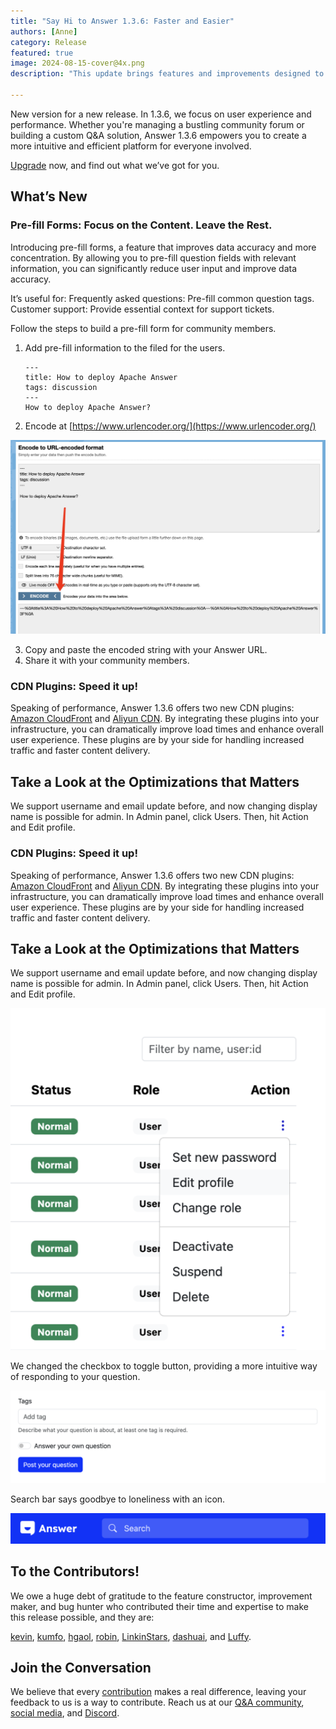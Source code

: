 ```yaml
---
title: "Say Hi to Answer 1.3.6: Faster and Easier"
authors: [Anne]
category: Release
featured: true
image: 2024-08-15-cover@4x.png
description: "This update brings features and improvements designed to enhance both user experience and loading speed."

---
```


New version for a new release. In 1.3.6, we focus on user experience and performance. Whether you're managing a bustling community forum or building a custom Q&A solution, Answer 1.3.6 empowers you to create a more intuitive and efficient platform for everyone involved. 

[Upgrade](https://answer.apache.org/docs/upgrade) now, and find out what we’ve got for you.

## What’s New

### Pre-fill Forms: Focus on the Content. Leave the Rest. 
Introducing pre-fill forms, a feature that improves data accuracy and more concentration. By allowing you to pre-fill question fields with relevant information, you can significantly reduce user input and improve data accuracy. 

It’s useful for:
Frequently asked questions: Pre-fill common question tags.
Customer support: Provide essential context for support tickets.

Follow the steps to build a pre-fill form for community members.
1. Add pre-fill information to the filed for the users. 

	```
    ---
	title: How to deploy Apache Answer
	tags: discussion
	---
	How to deploy Apache Answer?
    ```

2. Encode at [https://www.urlencoder.org/](https://www.urlencoder.org/)  

![Encode](Encode.jpeg)

3. Copy and paste the encoded string with your Answer URL.
4. Share it with your community members.

### CDN Plugins: Speed it up!
Speaking of performance, Answer 1.3.6 offers two new CDN plugins: [Amazon CloudFront](https://github.com/apache/incubator-answer-plugins/tree/main/cdn-s3) and [Aliyun CDN](https://github.com/apache/incubator-answer-plugins/tree/main/cdn-aliyun). By integrating these plugins into your infrastructure, you can dramatically improve load times and enhance overall user experience. These plugins are by your side for handling increased traffic and faster content delivery.

## Take a Look at the Optimizations that Matters
We support username and email update before, and now changing display name is possible for admin. In Admin panel, click Users. Then, hit Action and Edit profile.  

### CDN Plugins: Speed it up!
Speaking of performance, Answer 1.3.6 offers two new CDN plugins: [Amazon CloudFront](https://github.com/apache/incubator-answer-plugins/tree/main/cdn-s3) and [Aliyun CDN](https://github.com/apache/incubator-answer-plugins/tree/main/cdn-aliyun). By integrating these plugins into your infrastructure, you can dramatically improve load times and enhance overall user experience. These plugins are by your side for handling increased traffic and faster content delivery.

## Take a Look at the Optimizations that Matters
We support username and email update before, and now changing display name is possible for admin. In Admin panel, click Users. Then, hit Action and Edit profile.  

![Edit Display Name](Edit%20Display%20Name.png)

We changed the checkbox to toggle button, providing a more intuitive way of responding to your question. 

![Toggle Button](Toggle.png)

Search bar says goodbye to loneliness with an icon.

![Search Icon](Search%20Icon.png)

## To the Contributors!
We owe a huge debt of gratitude to the feature constructor, improvement maker, and bug hunter who contributed their time and expertise to make this release possible, and they are:

[kevin](https://github.com/kevingil), [kumfo](https://github.com/kumfo), [hgaol](https://github.com/hgaol), [robin](https://github.com/robinv8), [LinkinStars](https://github.com/LinkinStars), [dashuai](https://github.com/shuashuai), and [Luffy](https://github.com/sy-records). 

## Join the Conversation
We believe that every [contribution](https://answer.apache.org/community/contributing#get-involved) makes a real difference, leaving your feedback to us is a way to contribute. Reach us at our [Q&A community](https://meta.answer.dev/), [social media](https://x.com/AnswerDev), and [Discord](https://discord.gg/a6PZZbfnFx).